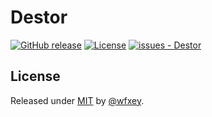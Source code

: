# Destor

[![GitHub release](https://img.shields.io/github/release/wfxey/Destor?include_prereleases=&sort=semver&color=blue)](https://github.com/wfxey/Destor/releases/)
[![License](https://img.shields.io/badge/License-MIT-blue)](#license)
[![issues - Destor](https://img.shields.io/github/issues/wfxey/Destor)](https://github.com/wfxey/Destor/issues)



## License

Released under [MIT](/LICENSE) by [@wfxey](https://github.com/wfxey).
